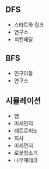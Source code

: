 ## DFS
- 스타트와 링크
- 연구소
- 치킨배달

## BFS
- 인구이동
- 연구소

## 시뮬레이션
- 뱀
- 미세먼지 
- 테트로미노
- 퇴사
- 미세먼지 
- 로봇청소기
- 나무재테크

